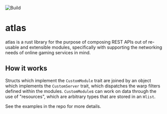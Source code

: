 ![Build](https://github.com/gameroasters/atlas/workflows/CI/badge.svg)

# atlas

atlas is a rust library for the purpose of composing REST APIs out of re-usable and extensible modules, specifically with supporting the networking needs of online gaming services in mind.

## How it works

Structs which implement the `CustomModule` trait are joined by an object which implements the `CustomServer` trait, which dispatches the warp filters defined within the modules. `CustomModule`s can work on data through the use of "resources", which are arbitrary types that are stored in an `Hlist`.

See the examples in the repo for more details.